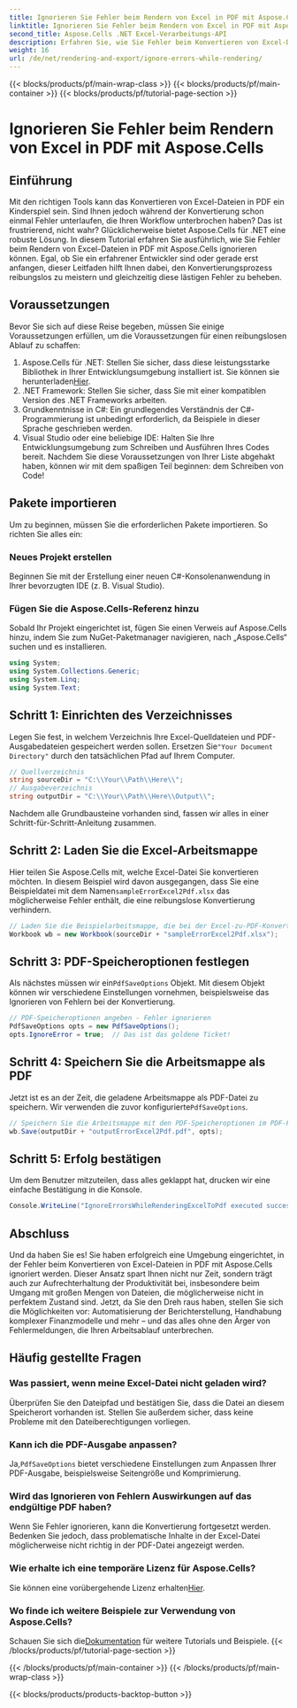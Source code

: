 ```yaml
---
title: Ignorieren Sie Fehler beim Rendern von Excel in PDF mit Aspose.Cells
linktitle: Ignorieren Sie Fehler beim Rendern von Excel in PDF mit Aspose.Cells
second_title: Aspose.Cells .NET Excel-Verarbeitungs-API
description: Erfahren Sie, wie Sie Fehler beim Konvertieren von Excel-Dateien in PDF mit Aspose.Cells für .NET ignorieren. Schritt-für-Schritt-Anleitung enthalten.
weight: 16
url: /de/net/rendering-and-export/ignore-errors-while-rendering/
---
```


{{< blocks/products/pf/main-wrap-class >}}
{{< blocks/products/pf/main-container >}}
{{< blocks/products/pf/tutorial-page-section >}}

# Ignorieren Sie Fehler beim Rendern von Excel in PDF mit Aspose.Cells

## Einführung
Mit den richtigen Tools kann das Konvertieren von Excel-Dateien in PDF ein Kinderspiel sein. Sind Ihnen jedoch während der Konvertierung schon einmal Fehler unterlaufen, die Ihren Workflow unterbrochen haben? Das ist frustrierend, nicht wahr? Glücklicherweise bietet Aspose.Cells für .NET eine robuste Lösung. In diesem Tutorial erfahren Sie ausführlich, wie Sie Fehler beim Rendern von Excel-Dateien in PDF mit Aspose.Cells ignorieren können. Egal, ob Sie ein erfahrener Entwickler sind oder gerade erst anfangen, dieser Leitfaden hilft Ihnen dabei, den Konvertierungsprozess reibungslos zu meistern und gleichzeitig diese lästigen Fehler zu beheben.
## Voraussetzungen
Bevor Sie sich auf diese Reise begeben, müssen Sie einige Voraussetzungen erfüllen, um die Voraussetzungen für einen reibungslosen Ablauf zu schaffen:
1.  Aspose.Cells für .NET: Stellen Sie sicher, dass diese leistungsstarke Bibliothek in Ihrer Entwicklungsumgebung installiert ist. Sie können sie herunterladen[Hier](https://releases.aspose.com/cells/net/).
2. .NET Framework: Stellen Sie sicher, dass Sie mit einer kompatiblen Version des .NET Frameworks arbeiten.
3. Grundkenntnisse in C#: Ein grundlegendes Verständnis der C#-Programmierung ist unbedingt erforderlich, da Beispiele in dieser Sprache geschrieben werden.
4. Visual Studio oder eine beliebige IDE: Halten Sie Ihre Entwicklungsumgebung zum Schreiben und Ausführen Ihres Codes bereit.
Nachdem Sie diese Voraussetzungen von Ihrer Liste abgehakt haben, können wir mit dem spaßigen Teil beginnen: dem Schreiben von Code!
## Pakete importieren
Um zu beginnen, müssen Sie die erforderlichen Pakete importieren. So richten Sie alles ein:
### Neues Projekt erstellen
Beginnen Sie mit der Erstellung einer neuen C#-Konsolenanwendung in Ihrer bevorzugten IDE (z. B. Visual Studio).
### Fügen Sie die Aspose.Cells-Referenz hinzu
Sobald Ihr Projekt eingerichtet ist, fügen Sie einen Verweis auf Aspose.Cells hinzu, indem Sie zum NuGet-Paketmanager navigieren, nach „Aspose.Cells“ suchen und es installieren.
```csharp
using System;
using System.Collections.Generic;
using System.Linq;
using System.Text;
```
## Schritt 1: Einrichten des Verzeichnisses
 Legen Sie fest, in welchem Verzeichnis Ihre Excel-Quelldateien und PDF-Ausgabedateien gespeichert werden sollen. Ersetzen Sie`"Your Document Directory"` durch den tatsächlichen Pfad auf Ihrem Computer.
```csharp
// Quellverzeichnis
string sourceDir = "C:\\Your\\Path\\Here\\";
// Ausgabeverzeichnis
string outputDir = "C:\\Your\\Path\\Here\\Output\\";
```
Nachdem alle Grundbausteine vorhanden sind, fassen wir alles in einer Schritt-für-Schritt-Anleitung zusammen.
## Schritt 2: Laden Sie die Excel-Arbeitsmappe
Hier teilen Sie Aspose.Cells mit, welche Excel-Datei Sie konvertieren möchten. In diesem Beispiel wird davon ausgegangen, dass Sie eine Beispieldatei mit dem Namen`sampleErrorExcel2Pdf.xlsx` das möglicherweise Fehler enthält, die eine reibungslose Konvertierung verhindern.
```csharp
// Laden Sie die Beispielarbeitsmappe, die bei der Excel-zu-PDF-Konvertierung einen Fehler auslöst
Workbook wb = new Workbook(sourceDir + "sampleErrorExcel2Pdf.xlsx");
```
## Schritt 3: PDF-Speicheroptionen festlegen
 Als nächstes müssen wir ein`PdfSaveOptions` Objekt. Mit diesem Objekt können wir verschiedene Einstellungen vornehmen, beispielsweise das Ignorieren von Fehlern bei der Konvertierung.
```csharp
// PDF-Speicheroptionen angeben - Fehler ignorieren
PdfSaveOptions opts = new PdfSaveOptions();
opts.IgnoreError = true;  // Das ist das goldene Ticket!
```
## Schritt 4: Speichern Sie die Arbeitsmappe als PDF
 Jetzt ist es an der Zeit, die geladene Arbeitsmappe als PDF-Datei zu speichern. Wir verwenden die zuvor konfigurierte`PdfSaveOptions`.
```csharp
// Speichern Sie die Arbeitsmappe mit den PDF-Speicheroptionen im PDF-Format
wb.Save(outputDir + "outputErrorExcel2Pdf.pdf", opts);
```
## Schritt 5: Erfolg bestätigen
Um dem Benutzer mitzuteilen, dass alles geklappt hat, drucken wir eine einfache Bestätigung in die Konsole.
```csharp
Console.WriteLine("IgnoreErrorsWhileRenderingExcelToPdf executed successfully.\r\n");
```

## Abschluss
Und da haben Sie es! Sie haben erfolgreich eine Umgebung eingerichtet, in der Fehler beim Konvertieren von Excel-Dateien in PDF mit Aspose.Cells ignoriert werden. Dieser Ansatz spart Ihnen nicht nur Zeit, sondern trägt auch zur Aufrechterhaltung der Produktivität bei, insbesondere beim Umgang mit großen Mengen von Dateien, die möglicherweise nicht in perfektem Zustand sind. Jetzt, da Sie den Dreh raus haben, stellen Sie sich die Möglichkeiten vor: Automatisierung der Berichterstellung, Handhabung komplexer Finanzmodelle und mehr – und das alles ohne den Ärger von Fehlermeldungen, die Ihren Arbeitsablauf unterbrechen. 
## Häufig gestellte Fragen
### Was passiert, wenn meine Excel-Datei nicht geladen wird?
Überprüfen Sie den Dateipfad und bestätigen Sie, dass die Datei an diesem Speicherort vorhanden ist. Stellen Sie außerdem sicher, dass keine Probleme mit den Dateiberechtigungen vorliegen.
### Kann ich die PDF-Ausgabe anpassen?
 Ja,`PdfSaveOptions` bietet verschiedene Einstellungen zum Anpassen Ihrer PDF-Ausgabe, beispielsweise Seitengröße und Komprimierung.
### Wird das Ignorieren von Fehlern Auswirkungen auf das endgültige PDF haben?
Wenn Sie Fehler ignorieren, kann die Konvertierung fortgesetzt werden. Bedenken Sie jedoch, dass problematische Inhalte in der Excel-Datei möglicherweise nicht richtig in der PDF-Datei angezeigt werden.
### Wie erhalte ich eine temporäre Lizenz für Aspose.Cells?
 Sie können eine vorübergehende Lizenz erhalten[Hier](https://purchase.aspose.com/temporary-license/).
### Wo finde ich weitere Beispiele zur Verwendung von Aspose.Cells?
 Schauen Sie sich die[Dokumentation](https://reference.aspose.com/cells/net/) für weitere Tutorials und Beispiele.
{{< /blocks/products/pf/tutorial-page-section >}}

{{< /blocks/products/pf/main-container >}}
{{< /blocks/products/pf/main-wrap-class >}}

{{< blocks/products/products-backtop-button >}}
